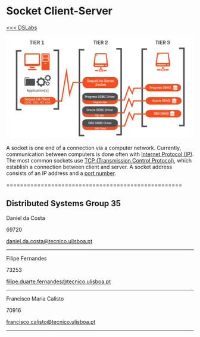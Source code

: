 # Socket Client-Server

[<<< DSLabs](https://github.com/FMCalisto/DSLabs)

![alt tag](assets/socket4.png "Sockets")

A socket is one end of a connection via a computer network. Currently, communication between computers is done often with [Internet Protocol (IP)](https://en.wikipedia.org/wiki/IP_address). The most common sockets use [TCP (Transmission Control Protocol)](https://en.wikipedia.org/wiki/Transmission_Control_Protocol), which establish a connection between client and server. A socket address consists of an IP address and a [port number](https://en.wikipedia.org/wiki/Port_(computer_networking)).

===================================================

Distributed Systems Group 35
-------------------

Daniel da Costa

69720

daniel.da.costa@tecnico.ulisboa.pt

-------------------

Filipe Fernandes

73253

filipe.duarte.fernandes@tecnico.ulisboa.pt

-------------------

Francisco Maria Calisto

70916

francisco.calisto@tecnico.ulisboa.pt

-------------------
